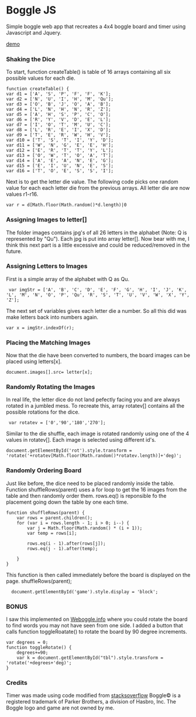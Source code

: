 # Boggle JS
Simple boggle web app that recreates a 4x4 boggle board and timer using Javascript and Jquery.

[demo](https://intersectingart.xyz/boggle/boggle.html)

### Shaking the Dice
To start, function createTable() is table of 16 arrays containing all six possible values for each die.
```
function createTable() {
var d1 = ['A', 'S', 'P', 'F', 'F', 'K'];
var d2 = ['N', 'U', 'I', 'H', 'M', 'Qu'];
var d3 = ['O', 'B', 'J', 'O', 'A', 'B'];
var d4 = ['L', 'N', 'H', 'N', 'R', 'Z'];
var d5 = ['A', 'H', 'S', 'P', 'C', 'O'];
var d6 = ['R', 'Y', 'V', 'D', 'E', 'L'];
var d7 = ['I', 'O', 'T', 'M', 'U', 'C'];
var d8 = ['L', 'R', 'E', 'I', 'X', 'D'];
var d9 = ['T', 'E', 'R', 'W', 'H', 'V'];
var d10 = ['T', 'S', 'T', 'I', 'Y', 'D'];
var d11 = ['W', 'N', 'G', 'E', 'E', 'H'];
var d12 = ['E', 'R', 'T', 'T', 'Y', 'L'];
var d13 = ['O', 'W', 'T', 'O', 'A', 'T'];
var d14 = ['A', 'E', 'A', 'N', 'E', 'G'];
var d15 = ['E', 'I', 'U', 'N', 'E', 'S'];
var d16 = ['T', 'O', 'E', 'S', 'S', 'I'];
```
Next is to get the letter die value. The following code picks one random value for each each letter die from the previous arrays. All letter die are now values r1-r16.
```
var r = d[Math.floor(Math.random()*d.length)|0
```
### Assigning Images to letter[]
The folder images contains jpg's of all 26 letters in the alphabet (Note: Q is represented by "Qu"). Each jpg is put into array letter[].
Now bear with me, I think this next part is a little excessive and could be reduced/removed in the future. 

### Assigning Letters to Images 
First is a simple array of the alphabet with Q as Qu.
```
 var imgStr = ['A', 'B', 'C', 'D', 'E', 'F', 'G', 'H', 'I', 'J', 'K', 'L', 'M', 'N', 'O', 'P', 'Qu', 'R', 'S', 'T', 'U', 'V', 'W', 'X', 'Y', 'Z'];
```
The next set of variables gives each letter die a number. So all this did was make letters back into numbers again. 
```
var x = imgStr.indexOf(r);
```
### Placing the Matching Images
Now that the die have been converted to numbers, the board images can be placed using letters[x].
```
document.images[].src= letter[x];
```
### Randomly Rotating the Images
In real life, the letter dice do not land pefectly facing you and are always rotated in a jumbled mess. To recreate this, array rotatev[] contains all the possible rotations for the dice.
```
 var rotatev = ['0','90','180','270'];
```
Similar to the die shuffle, each image is rotated randomly using one of the 4 values in rotatev[]. Each image is selected using different id's.
```
document.getElementById('rot').style.transform = 'rotate('+rotatev[Math.floor(Math.random()*rotatev.length)]+'deg)';
``` 
### Randomly Ordering Board
Just like before, the dice need to be placed randomly inside the table. Function shuffleRows(parent) uses a for loop to get the 16 images from the table and then randomly order them. rows.eq() is reponsible fo the placement going down the table by one each time.  

```
function shuffleRows(parent) {
    var rows = parent.children();
    for (var i = rows.length - 1; i > 0; i--) {
        var j = Math.floor(Math.random() * (i + 1));
        var temp = rows[i];
		
        rows.eq(i - 1).after(rows[j]);
        rows.eq(j - 1).after(temp);
		
    }
}
```
This function is then called immediately before the board is displayed on the page.
shuffleRows(parent);
  
```
  document.getElementById('game').style.display = 'block';
```
### BONUS
I saw this implemented on [Weboggle.info](https://weboggle.info/) where you could rotate the board to find words you may not have seen from one side. I added a button that calls function toggleRoatate() to rotate the board by 90 degree increments.

```
var degrees = 0;
function toggleRotate() {
	degrees+=90;
	var k = document.getElementById("tbl").style.transform = 'rotate('+degrees+'deg)';
}	
``` 

### Credits

Timer was made using code modified from [stacksoverflow](https://stackoverflow.com/questions/41035992/jquery-countdown-timer-for-minutes-and-seconds)
Boggle© is a registered trademark of Parker Brothers, a division of Hasbro, Inc. The Boggle logo and game are not owned by me.
